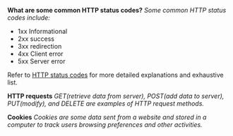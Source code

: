 **What are some common HTTP status codes?**
*Some common HTTP status codes include:*

 * 1xx Informational
 * 2xx success
 * 3xx redirection
 * 4xx Client error
 * 5xx Server error

Refer to [HTTP status codes](http://www.restapitutorial.com/httpstatuscodes.html"Title") for more detailed explanations and exhaustive list.

**HTTP requests**
*GET(retrieve data from server), POST(add data to server), PUT(modify), and DELETE are examples of HTTP request methods.*

**Cookies**
*Cookies are some data sent from a website and stored in a computer to track users browsing preferences and other activities.*